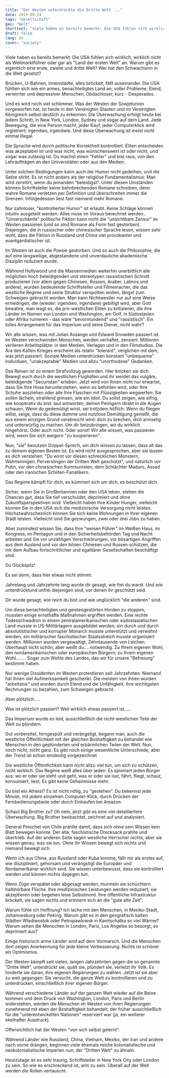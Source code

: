 ```yaml
---
title: "Der Westen unterdrückte die Dritte Welt ..."
date: 2019-09-24
tags: "Gesellschaft"
geo: "Welt"
shorttext: "Viele haben es bereits bemerkt: Die USA fühlen sich wirklich, wirklich nicht als Weltmarktführer oder gar als 'Land der ersten Welt' an."
draft: false
lang: de
cover: "society"
---
```


Viele haben es bereits bemerkt: Die USA fühlen sich wirklich, wirklich nicht als Weltmarktführer oder gar als "Land der ersten Welt" an. Warum gibt es eigentlich eine erste, zweite und dritte Welt? Wer hat den Schwachsinn in die Welt gesetzt?

Brücken, U-Bahnen, Innenstädte, alles bröckelt, fällt auseinander. Die USA fühlten sich wie ein armes, benachteiligtes Land an, voller Probleme, Elend, verwirrter und depressiver Menschen, Obdachloser, kurz - Desperados. 

Und es wird noch viel schlimmer. Was der Westen der Sowjetunion vorgeworfen hat, ist heute in den Vereinigten Staaten und im Vereinigten Königreich selbst deutlich zu erkennen: Die Überwachung erfolgt heute bei jedem Schritt, in New York, London, Sydney und sogar auf dem Land. Jede Bewegung, die eine Person macht, jeder Kauf, jeder Computerklick wird registriert; irgendwo, irgendwie. Und diese Überwachung ist meist nicht einmal illegal.

Die Sprache wird durch politische Korrektheit kontrolliert. Eliten entscheiden was akzeptabel ist und was nicht, was wünschenswert ist oder nicht, und sogar was zulässig ist. Du machst einen "Fehler" und bist raus, von den Lehraufträgen an den Universitäten oder aus den Medien.

Unter solchen Bedingungen kann auch der Humor nicht gedeihen, und die Satire stirbt. Es ist nicht anders als der religiöse Fundamentalismus: Man wird zerstört, wenn du jemanden "beleidigst". Unter diesen Umständen können Schriftsteller keine bahnbrechenden Romane schreiben, denn wahre Romane verletzen per Definition und überschreiten immer die Grenzen. Infolgedessen liest fast niemand mehr Romane.

Nur zahnloser, "kontrollierter Humor" ist erlaubt. Keine Schläge können intuitiv ausgeteilt werden. Alles muss im Voraus berechnet werden.. "Unverschämte" politische Fiktion kann nicht die "unsichtbare Zensur" im Westen passieren (und so sind Romane als Form fast gestorben). Diejenigen, die in russischer oder chinesischer Sprache lesen, wissen sehr wohl, dass die Fiktion in Russland und China viel provokanter und avantgardistischer ist.

Im Westen ist auch die Poesie gestorben. Und so auch die Philosophie, die auf eine langweilige, abgestandene und unverdauliche akademische Disziplin reduziert wurde.

Während Hollywood und die Massenmedien weiterhin unerbittlich alle möglichen hoch beleidigenden und stereotypen rassistischen Schrott produzieren (vor allem gegen Chinesen, Russen, Araber, Latinos und andere), wurden bedeutende Schriftsteller und Filmemacher, die das westliche Regime und seine Struktur verspotten wollen, längst zum Schweigen gebracht worden. Man kann Nichtwestler nur auf eine Weise erniedrigen, die (wieder: irgendwo, irgendwie) gebilligt wird, aber Gott bewahre, man wagt es, die pro-westlichen Eliten zu kritisieren, die ihre Länder im Namen von London und Washington, am Golf, in Südostasien oder Afrika ruinieren - das wäre "bevormundend" und "rassistisch". Ein tolles Arrangement für das Imperium und seine Diener, nicht wahr?

Wir alle wissen, was mit Julian Assange und Edward Snowden passiert ist. Im Westen verschwinden Menschen, werden verhaftet, zensiert. Millionen verlieren Arbeitsplätze: in den Medien, Verlagen und in den Filmstudios. Die Ära des Kalten Krieges erscheint als relativ "tolerant", verglichen mit dem, was jetzt passiert. Soziale Medien unterdrücken konstant "unbequeme" Individuen, "unakzeptable" Medien und allzu "unorthodoxe" Gedanken.

Das Reisen ist zu einem Strafvollzug geworden. Hier knicken sie dich. Bewegt euch durch die westlichen Flughäfen und ihr werdet das vulgäre, beleidigende "Securistan" erleben. Jetzt wird von Ihnen nicht nur erwartet, dass Sie Ihre Hose herunterziehen, wenn es befohlen wird, oder Ihre Schuhe ausziehen oder alle Ihre Flaschen mit Flüssigkeiten wegwerfen: Sie sollen lächeln, strahlend grinsen, wie ein Idiot. Du sollst zeigen, wie eifrig, wie kooperativ du bist: laut antworten, deinen Peinigern direkt in die Augen schauen. Wenn du gedemütigt wirst, sei trotzdem höflich. Wenn du fliegen willst, zeige, dass du diese dumme und nutzlose Demütigung genießt, die aus einem einzigen Grund verabreicht wird: dich zu brechen, dich armselig und unterwürfig zu machen. Um dir beizubringen, wo du wirklich hingehörst. Oder auch nicht. Oder sonst! Wir alle wissen, was passieren wird, wenn Sie sich weigern "zu kooperieren".

Nun, "sie" benutzen Doppel-Sprech, um dich wissen zu lassen, dass all das zu deinem eigenen Besten ist. Es wird nicht ausgesprochen, aber sie lassen es dich  verstehen: "Du wirst vor diesen schrecklichen Monstern, Wahnsinnigen, Perverslingen der Dritten Welt geschützt", und natürlich vor Putin, vor den chinesischen Kommunisten, dem Schlächter Maduro, Assad oder den iranischen Schiiten-Fanatikern.

Das Regime kämpft für dich, es kümmert sich um dich, es beschützt dich.

Sicher, wenn Sie in Großbritannien oder den USA leben, stehen die Chancen gut, dass Sie tief verschuldet, deprimiert und ohne Zukunftsperspektiven sind. Vielleicht haben Ihre Kinder Hunger, vielleicht können Sie in den USA sich die medizinische Versorgung nicht leisten. Höchstwahrscheinlich können Sie sich keine Wohnungen in Ihrer eigenen Stadt leisten. Vielleicht sind Sie gezwungen, zwei oder drei Jobs zu haben.

Aber zumindest wissen Sie, dass Ihre "weisen Führer" im Weißen Haus, im Kongress, im Pentagon und in den Sicherheitsbehörden Tag und Nacht arbeiten und Sie vor unzähligen Verschwörungen, vor bösartigen Angriffen aus dem Ausland und vor den bösen Chinesen und Russen schützen, die mit dem Aufbau fortschrittlicher und egalitärer Gesellschaften beschäftigt sind.

Du Glückspilz!

Es sei denn, dass hier etwas nicht stimmt.

Jahrelang und Jahrzehnte lang wurde dir gesagt, wie frei du warst. Und wie unterdrücktund unfrei diejenigen sind, vor denen ihr geschützt seid.

Dir wurde gesagt, wie reich du bist und wie unglücklich "die anderen" sind.

Um diese benachteiligten und geistesgestörten Horden zu stoppen, mussten einige ernsthafte Maßnahmen ergriffen werden. Eine rechte Todesschwadron in einem zentralamerikanischen oder südostasiatischen Land musste in US-Militärlagern ausgebildet werden; ein durch und durch absolutistischer und korrupter Monarch musste unterstützt und verwöhnt werden; ein militärischer faschistischer Staatsstreich musste organisiert werden. Millionen wurden vergewaltigt, Zehntausende von Leichen. Überhaupt nicht schön, aber weißt du.... notwendig. Zu Ihrem eigenen Wohl, den nordamerikanischen oder europäischen Bürgern; zu Ihrem eigenen Wohl........ Sogar zum Wohle des Landes, das wir für unsere "Befreiung" bestimmt haben.

Nur wenige Dissidenten im Westen protestieren seit Jahrzehnten. Niemand hat ihnen viel Aufmerksamkeit geschenkt. Die meisten von ihnen wurden "arbeitslos" und wurden durch Elend und die Unfähigkeit, ihre wichtigsten Rechnungen zu bezahlen, zum Schweigen gebracht.

Aber plötzlich.....

Was ist plötzlich passiert? Weil wirklich etwas passiert ist.....

Das Imperium wurde es leid, ausschließlich die nicht-westlichen Teile der Welt zu plündern.

Gut vorbereitet, hirngespült und verängstigt, begann man, auch die westliche Öffentlichkeit mit der gleichen Boshaftigkeit zu behandel wie Menschen in den geplünderten und erbärmlichen Teilen der Welt. Nun, noch nicht, nicht ganz. Es gibt noch einige wesentliche Unterschiede, aber der Trend ist schon eindeutig vorgezeichnet

Die westliche Öffentlichkeit kann nicht allzu viel tun, um sich zu schützen, nicht wirklich. Das Regime weiß alles über jeden: Es spioniert jeden Bürger aus: wo er oder sie steht und geht, was er oder sie isst, fährt, fliegt, schaut, konsumiert, liest. Es gibt keine Geheimnisse mehr.

Du bist ein Atheist? Es ist nicht nötig, zu "gestehen". Du bekennst jede Minute, mit jedem einzelnen Computer-Klick, durch Drücken der Fernbedienungstaste oder durch Einkaufen bei Amazon.

Schaut Big Brother zu? Oh nein, jetzt gibt es eine viel detailliertere Überwachung. Big Brother beobachtet, zeichnet auf und analysiert.

General Pinochet von Chile prahlte damit, dass sich ohne sein Wissen kein Blatt bewegen konnte. Der alte, faschistische Drecksack prahlte und übertrieb. Auf der anderen Seite sagen westliche Herrscher nichts, aber sie wissen genau, was sie tun. Ohne ihr Wissen bewegt sich nichts und niemand bewegt sich.

Wenn ich aus China, aus Russland oder Kuba komme, fällt mir als erstes auf, wie diszipliniert, gehorsam und verängstigt die Europäer und Nordamerikaner wirklich sind. Sie wissen unterbewusst, dass sie kontrolliert werden und können nichts dagegen tun.

Wenn Züge verspätet oder abgesagt werden, murmeln sie schüchtern halbhörbare Flüche. Ihre medizinischen Leistungen werden reduziert; sie akzeptieren oder begehen leise Selbstmord. Ihre öffentliche Infrastruktur bröckelt, sie sagen nichts und erinnern sich an die "gute alte Zeit".

Warum fühle ich Hoffnung? Ich lache mit den Menschen, in Mexiko-Stadt, Johannesburg oder Peking. Warum gibt es in den geografisch kalten Städten Wladiwostok oder Petropawlowsk in Kamtschatka so viel Wärme? Warum sehen die Menschen in London, Paris, Los Angeles so besorgt, so deprimiert aus?

Einige historisch arme Länder sind auf dem Vormarsch. Und die Menschen dort zeigen Anerkennung für jede kleine Verbesserung. Nichts ist schöner als Optimismus.

Der Westen kämpft seit vielen, langen Jahrzehnten gegen die so genannte "Dritte Welt", unterdrückt sie, quält sie, plündert sie, verletzt ihr Volk. Es hinderte sie daran, ihre eigenen Regierungen zu wählen. Jetzt ist sie aber zu weit gegangen: Sie versucht, die ganze Welt zu kontrollieren und zu unterdrücken, einschließlich ihrer eigenen Bürger.

Während verschiedene Länder auf der ganzen Welt wieder auf die Beine kommen und dem Druck von Washington, London, Paris und Berlin widerstehen, werden die Menschen im Westen von ihren Regierungen zunehmend mit eben der Boshaftigkeit behandelt, der früher ausschließlich für die "unterentwickelten Nationen" reserviert war (ja, ein weiterer ekelhafter Ausdruck).

Offensichtlich hat der Westen "von sich selbst gelernt".

Während Länder wie Russland, China, Vietnam, Mexiko, der Iran und andere nach vorne drängen, beginnen viele ehemals reiche kolonialistische und neokolonialistische Imperien nun, der "Dritten Welt" zu ähneln.

Heutzutage ist es sehr traurig, Schriftsteller in New York City oder London zu sein. So wie es erschreckend ist, arm zu sein. Überall auf der Welt werden die Rollen vertauscht.
